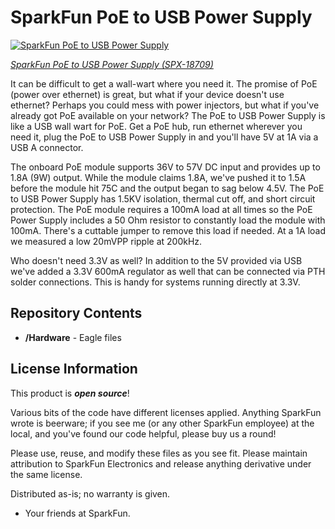 SparkFun PoE to USB Power Supply
===========================================================

[![SparkFun PoE to USB Power Supply](https://cdn.sparkfun.com//assets/parts/1/8/2/4/4/18709-PoE_Power_Supply-01.jpg)](https://www.sparkfun.com/products/18709)

[*SparkFun PoE to USB Power Supply (SPX-18709)*](https://www.sparkfun.com/products/18709)

It can be difficult to get a wall-wart where you need it. The promise of PoE (power over ethernet) is great, but what if your device doesn't use ethernet? Perhaps you could mess with power injectors, but what if you've already got PoE available on your network? The PoE to USB Power Supply is like a USB wall wart for PoE. Get a PoE hub, run ethernet wherever you need it, plug the PoE to USB Power Supply in and you'll have 5V at 1A via a USB A connector.

The onboard PoE module supports 36V to 57V DC input and provides up to 1.8A (9W) output. While the module claims 1.8A, we've pushed it to 1.5A before the module hit 75C and the output began to sag below 4.5V. The PoE to USB Power Supply has 1.5KV isolation, thermal cut off, and short circuit protection. The PoE module requires a 100mA load at all times so the PoE Power Supply includes a 50 Ohm resistor to constantly load the module with 100mA. There's a cuttable jumper to remove this load if needed. At a 1A load we measured a low 20mVPP ripple at 200kHz.

Who doesn't need 3.3V as well? In addition to the 5V provided via USB we've added a 3.3V 600mA regulator as well that can be connected via PTH solder connections. This is handy for systems running directly at 3.3V.

Repository Contents
-------------------

* **/Hardware** - Eagle files

License Information
-------------------

This product is _**open source**_! 

Various bits of the code have different licenses applied. Anything SparkFun wrote is beerware; if you see me (or any other SparkFun employee) at the local, and you've found our code helpful, please buy us a round!

Please use, reuse, and modify these files as you see fit. Please maintain attribution to SparkFun Electronics and release anything derivative under the same license.

Distributed as-is; no warranty is given.

- Your friends at SparkFun.
